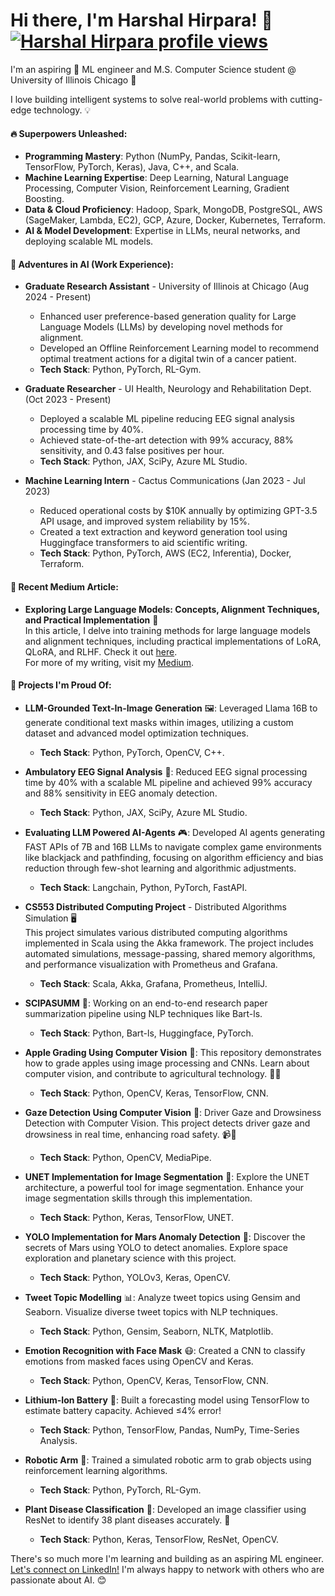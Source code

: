 Hi there, I'm Harshal Hirpara! 👋  [![Harshal Hirpara profile views](https://u8views.com/api/v1/github/profiles/143730624/views/day-week-month-total-count.svg)](https://u8views.com/github/Hjhirp)
===============================  
I'm an aspiring 🚀 ML engineer and M.S. Computer Science student @ University of Illinois Chicago 🌆

I love building intelligent systems to solve real-world problems with cutting-edge technology. 💡

#### 🔥 Superpowers Unleashed:
* **Programming Mastery**: Python (NumPy, Pandas, Scikit-learn, TensorFlow, PyTorch, Keras), Java, C++, and Scala.
* **Machine Learning Expertise**: Deep Learning, Natural Language Processing, Computer Vision, Reinforcement Learning, Gradient Boosting.
* **Data & Cloud Proficiency**: Hadoop, Spark, MongoDB, PostgreSQL, AWS (SageMaker, Lambda, EC2), GCP, Azure, Docker, Kubernetes, Terraform.
* **AI & Model Development**: Expertise in LLMs, neural networks, and deploying scalable ML models.

#### 🚀 Adventures in AI (Work Experience):
* **Graduate Research Assistant** - University of Illinois at Chicago (Aug 2024 - Present)  
  * Enhanced user preference-based generation quality for Large Language Models (LLMs) by developing novel methods for alignment.
  * Developed an Offline Reinforcement Learning model to recommend optimal treatment actions for a digital twin of a cancer patient.
  * **Tech Stack**: Python, PyTorch, RL-Gym.

* **Graduate Researcher** - UI Health, Neurology and Rehabilitation Dept. (Oct 2023 - Present)  
  * Deployed a scalable ML pipeline reducing EEG signal analysis processing time by 40%.
  * Achieved state-of-the-art detection with 99% accuracy, 88% sensitivity, and 0.43 false positives per hour.
  * **Tech Stack**: Python, JAX, SciPy, Azure ML Studio.

* **Machine Learning Intern** - Cactus Communications (Jan 2023 - Jul 2023)  
  * Reduced operational costs by $10K annually by optimizing GPT-3.5 API usage, and improved system reliability by 15%.
  * Created a text extraction and keyword generation tool using Huggingface transformers to aid scientific writing.
  * **Tech Stack**: Python, PyTorch, AWS (EC2, Inferentia), Docker, Terraform.

#### 📝 Recent Medium Article:
* **Exploring Large Language Models: Concepts, Alignment Techniques, and Practical Implementation** 📝  
  In this article, I delve into training methods for large language models and alignment techniques, including practical implementations of LoRA, QLoRA, and RLHF. Check it out [here](https://medium.com/@hhirp/exploring-large-language-models-concepts-alignment-techniques-and-practical-implementation-8279aaa2f91f).  
  For more of my writing, visit my [Medium](https://medium.com/@hhirp).

#### 🎯 Projects I'm Proud Of:
* **LLM-Grounded Text-In-Image Generation** 🖼️: Leveraged Llama 16B to generate conditional text masks within images, utilizing a custom dataset and advanced model optimization techniques.
  * **Tech Stack**: Python, PyTorch, OpenCV, C++.

* **Ambulatory EEG Signal Analysis** 🧠: Reduced EEG signal processing time by 40% with a scalable ML pipeline and achieved 99% accuracy and 88% sensitivity in EEG anomaly detection.
  * **Tech Stack**: Python, JAX, SciPy, Azure ML Studio.
 
* **Evaluating LLM Powered AI-Agents** 🎮: Developed AI agents generating FAST APIs of 7B and 16B LLMs to navigate complex game environments like blackjack and pathfinding, focusing on algorithm efficiency and bias reduction through few-shot learning and algorithmic adjustments.

  * **Tech Stack**: Langchain, Python, PyTorch, FastAPI.

* **CS553 Distributed Computing Project** - Distributed Algorithms Simulation 🖥️  
  This project simulates various distributed computing algorithms implemented in Scala using the Akka framework. The project includes automated simulations, message-passing, shared memory algorithms, and performance visualization with Prometheus and Grafana.  
  * **Tech Stack**: Scala, Akka, Grafana, Prometheus, IntelliJ.

* **SCIPASUMM** 📜: Working on an end-to-end research paper summarization pipeline using NLP techniques like Bart-ls.
  * **Tech Stack**: Python, Bart-ls, Huggingface, PyTorch.

* **Apple Grading Using Computer Vision** 🍏: This repository demonstrates how to grade apples using image processing and CNNs. Learn about computer vision, and contribute to agricultural technology. 🌱🤖  
  * **Tech Stack**: Python, OpenCV, Keras, TensorFlow, CNN.

* **Gaze Detection Using Computer Vision** 👀: Driver Gaze and Drowsiness Detection with Computer Vision. This project detects driver gaze and drowsiness in real time, enhancing road safety. 📹🤯  
  * **Tech Stack**: Python, OpenCV, MediaPipe.

* **UNET Implementation for Image Segmentation** 🌟: Explore the UNET architecture, a powerful tool for image segmentation. Enhance your image segmentation skills through this implementation.  
  * **Tech Stack**: Python, Keras, TensorFlow, UNET.

* **YOLO Implementation for Mars Anomaly Detection** 🚀: Discover the secrets of Mars using YOLO to detect anomalies. Explore space exploration and planetary science with this project.  
  * **Tech Stack**: Python, YOLOv3, Keras, OpenCV.

* **Tweet Topic Modelling** 📊: Analyze tweet topics using Gensim and Seaborn. Visualize diverse tweet topics with NLP techniques.  
  * **Tech Stack**: Python, Gensim, Seaborn, NLTK, Matplotlib.

* **Emotion Recognition with Face Mask** 😷: Created a CNN to classify emotions from masked faces using OpenCV and Keras.
  * **Tech Stack**: Python, OpenCV, Keras, TensorFlow, CNN.

* **Lithium-Ion Battery** 🔋: Built a forecasting model using TensorFlow to estimate battery capacity. Achieved ≤4% error!
  * **Tech Stack**: Python, TensorFlow, Pandas, NumPy, Time-Series Analysis.

* **Robotic Arm** 🤖: Trained a simulated robotic arm to grab objects using reinforcement learning algorithms.
  * **Tech Stack**: Python, PyTorch, RL-Gym.

* **Plant Disease Classification** 🌱: Developed an image classifier using ResNet to identify 38 plant diseases accurately. 🌳
  * **Tech Stack**: Python, Keras, TensorFlow, ResNet, OpenCV.

There's so much more I'm learning and building as an aspiring ML engineer. [Let's connect on LinkedIn!](https://www.linkedin.com/in/harshaljhirpara) I'm always happy to network with others who are passionate about AI. 😊



